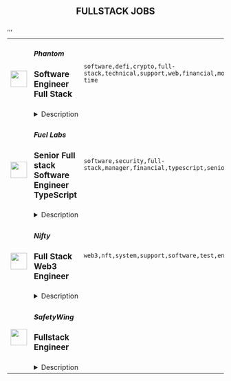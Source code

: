 <div align="center"><h2>FULLSTACK JOBS</h2></div><table><tr>
                <td width="100" height="100" rowspan="2">
                    <img src="https://remoteok.com/assets/img/jobs/70141c74da5bc987f8779450fd145b921676618206.peg" width="38px" height="auto">
                </td>
                <td width="300">
                    <h5>Phantom</h5>
                    <h3>Software Engineer Full Stack</h3>
                </td>
                <td width="300">
                    <code>software,defi,crypto,full-stack,technical,support,web,financial,mobile,engineer,engineering,full-time</code>
                </td>
                <td width="200">
                <text>1 days ago</text>
                </td>
                <td width="100" rowspan="2">
                <a href="https://remoteOK.com/remote-jobs/remote-software-engineer-full-stack-phantom-195782" align="right" target="_blank">Apply</a>
                </td>
            </tr>
            <tr>
                <td colspan="3">
                <details><summary>Description</summary>
                Our crypto wallet is used by millions of people to access apps and financial services built on the Solana blockchain. As a full-stack engineer at Phantom youâll be doing everything from building delightful user interfaces and creating cross-platform client infrastructure on the frontend, to creating APIs, data pipelines and services that bridge the gap between the blockchain and the user experience our users have come to expect on the backend. Join us on our mission to make the digital economy safe and easy to use for everyone.<br>This role is fully remote; however, weâre only open to candidates based in US and EU time zones.<p></p><h3><b>Responsibilities</b></h3><br><ul>
<li align="left">
<b>Feature development:</b>Â You will be owning features on our web platforms â currently theÂ <span style=""><a class="bbcode-link" href="https://phantom.app/download" target="_blank" rel="noopener noreferrer nofollow">Phantom Extension</a></span>Â and our website.</li>
<li align="left">
<b>New initiatives and products:</b>Â You will be leading initiatives to add support for other blockchains to Phantom, and to launch new complementary products or infrastructure.</li>
<li align="left">
<b>Interfacing with users:</b>Â You will be interfacing directly with end-users and developers building on Phantom â supporting them and collecting feedback to inform the direction of the product.</li>
<li align="left">
<b>Team building:</b>Â You will be working with the team to create and foster a culture of raising the bar with each new hire.</li>
</ul><br><h3><b>Qualifications</b></h3><br><ul>
<li align="left">Bachelors degree in Computer Science or related technical field or equivalent practical experience</li>
<li align="left">5+ years full-time software engineering experience</li>
<li align="left">Demonstrated interest in open and community-driven platforms</li>
<li align="left">
<i>Nice-To-Have</i>: experience in a blockchain based projectÂ </li>
</ul><br><h3><b>Opportunity</b></h3><br>We are a team of experienced builders with a ton of traction in a big and growing market â our users are so passionate they were hacking their way into our private beta. Only months after launching we've acquired millions of users, and are adding hundreds of thousands every week. We are by far the leading wallet on Solana, and plan to expand to other chains soon.<br>On top of that, there has never been a better time to work in crypto and on wallets in particular.<br><ul>
<li align="left">
<b>Wallets play a pivotal role:</b>Â Wallets are responsible for on-boarding new users into crypto, and can make or break the user experience.</li>
<li align="left">
<b>We are moving to a multi-chain world:</b>Â New blockchains and scaling solutions are coming online and gaining traction, but are lacking decent wallets and bridges.</li>
<li align="left">
<b>DeFi & NFTs are exploding :</b>Â Interest in DeFi and NFTs has exploded, yet they are still an after-thought in existing wallets.</li>
</ul><br><h3><b>Benefits</b></h3><br><ul>
<li align="left">Competitive salary and equity.</li>
<li align="left">Comprehensive insurance (medical/dental/vision) â 100% covered.</li>
<li align="left">Stipend for your ideal remote / WFH set-up: laptop, headphones, and any other work gear you may need.</li>
<li align="left">Flexible hours and a long-standing, supportive remote environment.</li>
<li align="left">Monthly co-working space and mobile phone expense.</li>
<li align="left">Unlimited vacation: Take time when you need it (and we really mean it).</li>
<li align="left">401(k) retirement plan (although we are not matching at this time)</li>
<li align="left">Wellness benefit</li>
<li align="left">Daily lunch benefit</li>
</ul><br>The target base salary for this role will range between $150,000 to $250,000 with the addition of equity and benefits. This is determined by a few factors including your skillset, prior relevant experience, quality of interviews and market factors (such as location) at the point in time of offer.<br/><br/>Please mention the word **MASTERY** and tag RMzUuMTc1LjExMy44 when applying to show you read the job post completely (#RMzUuMTc1LjExMy44). This is a beta feature to avoid spam applicants. Companies can search these words to find applicants that read this and see they're human.
                </details>
                </td>
            </tr>,<tr>
                <td width="100" height="100" rowspan="2">
                    <img src="https://remoteok.com/assets/img/jobs/1c0df06e1b7474b532405e42f8892a9a1676618204.peg" width="38px" height="auto">
                </td>
                <td width="300">
                    <h5>Fuel Labs</h5>
                    <h3>Senior Full stack Software Engineer TypeScript</h3>
                </td>
                <td width="300">
                    <code>software,security,full-stack,manager,financial,typescript,senior,engineer</code>
                </td>
                <td width="200">
                <text>1 days ago</text>
                </td>
                <td width="100" rowspan="2">
                <a href="https://remoteOK.com/remote-jobs/remote-senior-full-stack-software-engineer-typescript-fuel-labs-195780" align="right" target="_blank">Apply</a>
                </td>
            </tr>
            <tr>
                <td colspan="3">
                <details><summary>Description</summary>
                Fuel Labs is building the fastest modular execution layer in the world. You will be working at the bleeding edge of blockchain scalability R&D building blockchain-focused modules, client SDKs, and libraries in TypeScript.<p></p><h3><b>Requirements</b></h3><br><ul>
<li align="left">10+ years of experience as a full-stack software engineer</li>
<li align="left">3+ years of experience working in TypeScript</li>
<li align="left">Native level proficiency in written and oral English</li>
<li align="left">Prior experience working remotely in a globally distributed team</li>
</ul><br><h3><b>Bonus</b></h3><br><ul>
<li align="left">Experience in Solidity</li>
<li align="left">Experience with blockchain technologies</li>
<li align="left">Experience using Hardhat or Truffle, ID plugins, web3.js or ethers.js.Â </li>
<li align="left">Experience with financial systems or other high security services</li>
<li align="left">Consuming and contributing to open source codebases</li>
<li align="left">Background in philosophy</li>
</ul><br><h3><b>Hiring process</b></h3><br>Screening call 20 mins with Head Recruiter<br>Call with Hiring Manager and Chief of Staff 20 mins<br>Hour long interactive task<br>Final call and offer<br/><br/>Please mention the word **ATTRACTIVE** and tag RMzUuMTc1LjExMy44 when applying to show you read the job post completely (#RMzUuMTc1LjExMy44). This is a beta feature to avoid spam applicants. Companies can search these words to find applicants that read this and see they're human.
                </details>
                </td>
            </tr>,<tr>
                <td width="100" height="100" rowspan="2">
                    <img src="https://remoteok.com/assets/img/jobs/614fe57245411d1716c82061ec4ea9821676531807.png" width="38px" height="auto">
                </td>
                <td width="300">
                    <h5>Nifty</h5>
                    <h3>Full Stack Web3 Engineer</h3>
                </td>
                <td width="300">
                    <code>web3,nft,system,support,software,test,engineer</code>
                </td>
                <td width="200">
                <text>2 days ago</text>
                </td>
                <td width="100" rowspan="2">
                <a href="https://remoteOK.com/remote-jobs/remote-full-stack-web3-engineer-nifty-195265" align="right" target="_blank">Apply</a>
                </td>
            </tr>
            <tr>
                <td colspan="3">
                <details><summary>Description</summary>
                <div class="content-intro">
<p><strong>ABOUT NIFTYâS, Inc.</strong><strong> </strong></p>
<p>Nifty's connects fans to what they love most through NFT-powered collectibles, experiences and rewards. Our innovative NFT platform and easy-to-use interface enable communities to collect and trade digital art and other collectibles from their favorite brands and creators. Leveraging eco-friendly blockchain technology, Niftyâs empowers our partners with a premium, flexible and secure platform to launch their NFTs and make them discoverable by Niftyâs global community. Niftyâs is a fully remote company.</p>
</div><p><strong>Join us in building the next big blockchain/de-fi project! This Full-Stack/Web3 Engineer will be  responsible for designing, developing, and deploying web3 applications for our B2B collaborations. </strong></p>
<p><span style="font-weight:400;">Essential Duties and Responsibilities: </span></p>
<ul>
<li style="font-weight:400;"><span style="font-weight:400;">Build and test end-to-end nodejs/javascript applications both locally and in a shared staging environment.</span></li>
<li style="font-weight:400;"><span style="font-weight:400;">Understand customer use cases and build elegant solutions focused on solving user problems.</span></li>
<li style="font-weight:400;"><span style="font-weight:400;">Collaborate cross-functionally, drive internal efficiencies, actively participate in estimation.</span></li>
<li style="font-weight:400;"><span style="font-weight:400;">Build internal tools and help the organization drive data-driven decisions.</span></li>
<li style="font-weight:400;"><span style="font-weight:400;">Become an expert in an area of the system.</span></li>
<li style="font-weight:400;"><span style="font-weight:400;">Support colleagues in feature and system architecture design, support peer to peer mentorship, be an all around awesome teammate.</span></li>
</ul>
<p><span style="font-weight:400;">Requirements: </span></p>
<ul>
<li style="font-weight:400;"><span style="font-weight:400;">Web3 experience preferred.</span></li>
<li style="font-weight:400;"><span style="font-weight:400;">Experience in NextJS/vercel.</span></li>
<li style="font-weight:400;"><span style="font-weight:400;">5+ years experience in javascript/nodejs software development.</span></li>
<li style="font-weight:400;"><span style="font-weight:400;">Experience with relational database concepts and SQL queries preferred.</span></li>
<li style="font-weight:400;"><span style="font-weight:400;">Excellent written and verbal communication, problem-solving, and critical thinking skills are required.</span></li>
<li style="font-weight:400;"><span style="font-weight:400;">Thrives in a fast paced, collaborative, and remote environment.</span></li>
</ul>
<p> </p>
<p><span style="font-weight:400;">Other things to note: </span></p>
<p><span style="font-weight:400;">Niftyâs, Inc. strives to be a best-in-class and equal opportunity employer.â All qualified applicants  will receive consideration for employment without regard to race, religion, color, national origin,  gender, gender identity, sexual orientation, age, status as a protected veteran, among other  things, or status as a qualified individual with disability. </span></p>
<p><span style="font-weight:400;">This job posting highlights the most critical responsibilities and requirements of the job. Other duties may be assigned as needed.</span></p>
<p><span style="font-weight:400;">Nifty's, Inc. Privacy Policy can be found here: </span><a href="https://niftys.com/privacy-policy" rel="noopener noreferrer nofollow"><span style="font-weight:400;">https://niftys.com/privacy-policy</span></a></p>
<p> </p><br/><br/>Please mention the word **DOUBTLESS** and tag RMzUuMTc1LjExMy44 when applying to show you read the job post completely (#RMzUuMTc1LjExMy44). This is a beta feature to avoid spam applicants. Companies can search these words to find applicants that read this and see they're human.
                </details>
                </td>
            </tr>,<tr>
                <td width="100" height="100" rowspan="2">
                    <img src="https://pbs.twimg.com/profile_images/1177267684574208000/54eG3WmW_400x400.jpg" width="38px" height="auto">
                </td>
                <td width="300">
                    <h5>SafetyWing</h5>
                    <h3>Fullstack Engineer </h3>
                </td>
                <td width="300">
                    <code></code>
                </td>
                <td width="200">
                <text>0 days ago</text>
                </td>
                <td width="100" rowspan="2">
                <a href="https://safetywing.pinpointhq.com/en/jobs/85454" align="right" target="_blank">Apply</a>
                </td>
            </tr>
            <tr>
                <td colspan="3">
                <details><summary>Description</summary>
                <h2>🧘 What we offer</h2> <div><!--block-->We operate in a fully remote work environment – work from anywhere globally.&nbsp;<br><br>You will receive salary and equity compensation, premium health insurance that works in every country worldwide, travel insurance, a laptop, an office stipend, a minimum of four weeks of vacation per year, and a personal development budget.</div><div><!--block--><br>We have a minimum of two annual team gatherings. The previous ones were in&nbsp; Ljubljana, San Francisco, Mexico and Bali. Also, you will be able to attend at least one relevant dev conference yearly.<br><br>We are looking forward to hearing from you!</div> <div><!--block-->We are seeking a Fullstack engineer<strong> </strong>interested in building a global safety net.</div><div><!--block--><br>At <strong>SafetyWing</strong>, we do not have a strong division between tech and product - we are all part of product development and participate in strategic decisions for the company. We believe this is the path to creating great products.</div><div><!--block--><br></div><div><!--block-->We are on a mission to remove the role of geographical borders as a barrier to equal opportunities and freedom for everyone. And we are doing that by creating simple health, insurance, and retirement products for remote workers worldwide as a replacement for national welfare systems.<br>Our current customers are digital nomads (b2c) and remote companies (b2b).</div> <h2>💻 Languages and technologies we use</h2>  <ul><li><!--block-->Java (and some Kotlin), Guice (dependency injection), Gradle</li><li><!--block-->Typescript, React, Redux, Framer Motion</li><li><!--block-->MySQL (with Hibernate and Liquibase)</li><li><!--block-->Google cloud platform</li></ul> <h2>🧪 We are looking for someone who</h2> <ul><li><!--block-->Is great at programming and enjoys what they do</li><li><!--block-->Enjoys taking ownership over a product</li><li><!--block-->Wants to help build a global social safety net on the internet</li><li><!--block-->Thinks for themselves instead of copying others</li><li><!--block-->Is creative and bold in the face of any problem</li><li><!--block-->Is intellectually honest and has high integrity</li></ul>
                </details>
                </td>
            </tr></table>